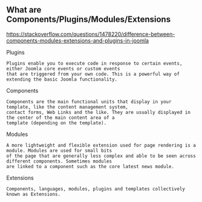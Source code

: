 ## What are Components/Plugins/Modules/Extensions

https://stackoverflow.com/questions/1478220/difference-between-components-modules-extensions-and-plugins-in-joomla

Plugins

    Plugins enable you to execute code in response to certain events, either Joomla core events or custom events 
    that are triggered from your own code. This is a powerful way of extending the basic Joomla functionality.

Components

    Components are the main functional units that display in your template, like the content management system, 
    contact forms, Web Links and the like. They are usually displayed in the center of the main content area of a 
    template (depending on the template).

Modules

    A more lightweight and flexible extension used for page rendering is a module. Modules are used for small bits 
    of the page that are generally less complex and able to be seen across different components. Sometimes modules 
    are linked to a component such as the core latest news module.

Extensions

    Components, languages, modules, plugins and templates collectively known as Extensions. 